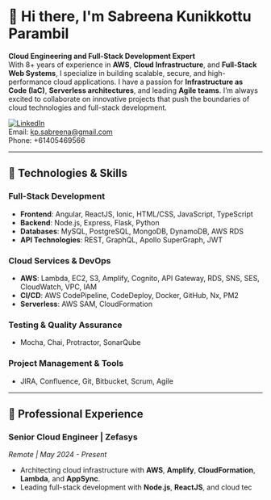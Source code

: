 # 👋 Hi there, I'm Sabreena Kunikkottu Parambil

**Cloud Engineering and Full-Stack Development Expert**  
With 8+ years of experience in **AWS**, **Cloud Infrastructure**, and **Full-Stack Web Systems**, I specialize in building scalable, secure, and high-performance cloud applications. I have a passion for **Infrastructure as Code (IaC)**, **Serverless architectures**, and leading **Agile teams**. I’m always excited to collaborate on innovative projects that push the boundaries of cloud technologies and full-stack development.

[![LinkedIn](https://img.shields.io/badge/LinkedIn-Profile-blue)](https://www.linkedin.com/in/sabreenakp/)  
Email: [kp.sabreena@gmail.com](mailto:kp.sabreena@gmail.com)  
Phone: +61405469566

---

## 🚀 Technologies & Skills

### Full-Stack Development
- **Frontend**: Angular, ReactJS, Ionic, HTML/CSS, JavaScript, TypeScript
- **Backend**: Node.js, Express, Flask, Python
- **Databases**: MySQL, PostgreSQL, MongoDB, DynamoDB, AWS RDS
- **API Technologies**: REST, GraphQL, Apollo SuperGraph, JWT

### Cloud Services & DevOps
- **AWS**: Lambda, EC2, S3, Amplify, Cognito, API Gateway, RDS, SNS, SES, CloudWatch, VPC, IAM
- **CI/CD**: AWS CodePipeline, CodeDeploy, Docker, GitHub, Nx, PM2
- **Serverless**: AWS SAM, CloudFormation

### Testing & Quality Assurance
- Mocha, Chai, Protractor, SonarQube

### Project Management & Tools
- JIRA, Confluence, Git, Bitbucket, Scrum, Agile

---

## 💼 Professional Experience

### Senior Cloud Engineer | **Zefasys**  
_Remote | May 2024 - Present_  
- Architecting cloud infrastructure with **AWS**, **Amplify**, **CloudFormation**, **Lambda**, and **AppSync**.
- Leading full-stack development with **Node.js**, **ReactJS**, and cloud tec
